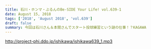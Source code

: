 ```yaml
---
title: 石川・ホンマ・ぶるんのBe-SIDE Your Life! vol.639-1
date: August 15, 2018
tags: ['2018', 'August 2018', 'vol.639']
draft: false
summary: 今回は石川さん＆本間さんでスタート投球練習という謎の仕事！？KAGAWA
---
```


http://project-phi.ddo.jp/ishikawa/ishikawa639_1.mp3